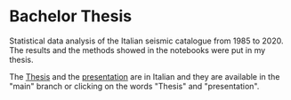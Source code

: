 # Bachelor Thesis
Statistical data analysis of the Italian seismic catalogue from 1985 to 2020. The results and the methods showed in the notebooks were put in my thesis.

The [Thesis](https://github.com/Iron486/Bachelor_Thesis/blob/main/TESI_Diego_E_Farchione.pdf) and the [presentation](https://github.com/Iron486/Bachelor_Thesis/blob/main/Presentazione_Tesi.pptx) are in Italian and they are available in the "main" branch or clicking on the words "Thesis" and "presentation". 

